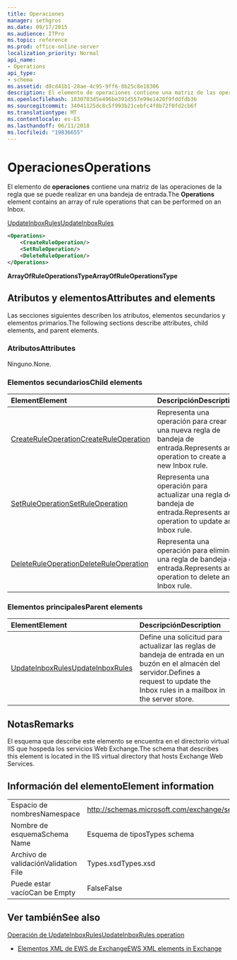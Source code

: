 ```yaml
---
title: Operaciones
manager: sethgros
ms.date: 09/17/2015
ms.audience: ITPro
ms.topic: reference
ms.prod: office-online-server
localization_priority: Normal
api_name:
- Operations
api_type:
- schema
ms.assetid: d8cd41b1-28ae-4c95-9ff6-8b25c8e18306
description: El elemento de operaciones contiene una matriz de las operaciones de la regla que se puede realizar en una bandeja de entrada.
ms.openlocfilehash: 1030703d5e496be391d557e99e1420f9fddfdb36
ms.sourcegitcommit: 34041125dc8c5f993b21cebfc4f8b72f0fd2cb6f
ms.translationtype: MT
ms.contentlocale: es-ES
ms.lasthandoff: 06/11/2018
ms.locfileid: "19836655"
---
```

# <a name="operations"></a><span data-ttu-id="599e6-103">Operaciones</span><span class="sxs-lookup"><span data-stu-id="599e6-103">Operations</span></span>

<span data-ttu-id="599e6-104">El elemento de **operaciones** contiene una matriz de las operaciones de la regla que se puede realizar en una bandeja de entrada.</span><span class="sxs-lookup"><span data-stu-id="599e6-104">The **Operations** element contains an array of rule operations that can be performed on an Inbox.</span></span> 
  
[<span data-ttu-id="599e6-105">UpdateInboxRules</span><span class="sxs-lookup"><span data-stu-id="599e6-105">UpdateInboxRules</span></span>](updateinboxrules.md)
  
```XML
<Operations>
    <CreateRuleOperation/>
    <SetRuleOperation/>
    <DeleteRuleOperation/>
</Operations>
```

 <span data-ttu-id="599e6-106">**ArrayOfRuleOperationsType**</span><span class="sxs-lookup"><span data-stu-id="599e6-106">**ArrayOfRuleOperationsType**</span></span>
## <a name="attributes-and-elements"></a><span data-ttu-id="599e6-107">Atributos y elementos</span><span class="sxs-lookup"><span data-stu-id="599e6-107">Attributes and elements</span></span>

<span data-ttu-id="599e6-108">Las secciones siguientes describen los atributos, elementos secundarios y elementos primarios.</span><span class="sxs-lookup"><span data-stu-id="599e6-108">The following sections describe attributes, child elements, and parent elements.</span></span>
  
### <a name="attributes"></a><span data-ttu-id="599e6-109">Atributos</span><span class="sxs-lookup"><span data-stu-id="599e6-109">Attributes</span></span>

<span data-ttu-id="599e6-110">Ninguno.</span><span class="sxs-lookup"><span data-stu-id="599e6-110">None.</span></span>
  
### <a name="child-elements"></a><span data-ttu-id="599e6-111">Elementos secundarios</span><span class="sxs-lookup"><span data-stu-id="599e6-111">Child elements</span></span>

|<span data-ttu-id="599e6-112">**Element**</span><span class="sxs-lookup"><span data-stu-id="599e6-112">**Element**</span></span>|<span data-ttu-id="599e6-113">**Descripción**</span><span class="sxs-lookup"><span data-stu-id="599e6-113">**Description**</span></span>|
|:-----|:-----|
|[<span data-ttu-id="599e6-114">CreateRuleOperation</span><span class="sxs-lookup"><span data-stu-id="599e6-114">CreateRuleOperation</span></span>](createruleoperation.md) <br/> |<span data-ttu-id="599e6-115">Representa una operación para crear una nueva regla de bandeja de entrada.</span><span class="sxs-lookup"><span data-stu-id="599e6-115">Represents an operation to create a new Inbox rule.</span></span>  <br/> |
|[<span data-ttu-id="599e6-116">SetRuleOperation</span><span class="sxs-lookup"><span data-stu-id="599e6-116">SetRuleOperation</span></span>](setruleoperation.md) <br/> |<span data-ttu-id="599e6-117">Representa una operación para actualizar una regla de bandeja de entrada.</span><span class="sxs-lookup"><span data-stu-id="599e6-117">Represents an operation to update an Inbox rule.</span></span>  <br/> |
|[<span data-ttu-id="599e6-118">DeleteRuleOperation</span><span class="sxs-lookup"><span data-stu-id="599e6-118">DeleteRuleOperation</span></span>](deleteruleoperation.md) <br/> |<span data-ttu-id="599e6-119">Representa una operación para eliminar una regla de bandeja de entrada.</span><span class="sxs-lookup"><span data-stu-id="599e6-119">Represents an operation to delete an Inbox rule.</span></span>  <br/> |
   
### <a name="parent-elements"></a><span data-ttu-id="599e6-120">Elementos principales</span><span class="sxs-lookup"><span data-stu-id="599e6-120">Parent elements</span></span>

|<span data-ttu-id="599e6-121">**Element**</span><span class="sxs-lookup"><span data-stu-id="599e6-121">**Element**</span></span>|<span data-ttu-id="599e6-122">**Descripción**</span><span class="sxs-lookup"><span data-stu-id="599e6-122">**Description**</span></span>|
|:-----|:-----|
|[<span data-ttu-id="599e6-123">UpdateInboxRules</span><span class="sxs-lookup"><span data-stu-id="599e6-123">UpdateInboxRules</span></span>](updateinboxrules.md) <br/> |<span data-ttu-id="599e6-124">Define una solicitud para actualizar las reglas de bandeja de entrada en un buzón en el almacén del servidor.</span><span class="sxs-lookup"><span data-stu-id="599e6-124">Defines a request to update the Inbox rules in a mailbox in the server store.</span></span>  <br/> |
   
## <a name="remarks"></a><span data-ttu-id="599e6-125">Notas</span><span class="sxs-lookup"><span data-stu-id="599e6-125">Remarks</span></span>

<span data-ttu-id="599e6-126">El esquema que describe este elemento se encuentra en el directorio virtual IIS que hospeda los servicios Web Exchange.</span><span class="sxs-lookup"><span data-stu-id="599e6-126">The schema that describes this element is located in the IIS virtual directory that hosts Exchange Web Services.</span></span>
  
## <a name="element-information"></a><span data-ttu-id="599e6-127">Información del elemento</span><span class="sxs-lookup"><span data-stu-id="599e6-127">Element information</span></span>

|||
|:-----|:-----|
|<span data-ttu-id="599e6-128">Espacio de nombres</span><span class="sxs-lookup"><span data-stu-id="599e6-128">Namespace</span></span>  <br/> |http://schemas.microsoft.com/exchange/services/2006/types  <br/> |
|<span data-ttu-id="599e6-129">Nombre de esquema</span><span class="sxs-lookup"><span data-stu-id="599e6-129">Schema Name</span></span>  <br/> |<span data-ttu-id="599e6-130">Esquema de tipos</span><span class="sxs-lookup"><span data-stu-id="599e6-130">Types schema</span></span>  <br/> |
|<span data-ttu-id="599e6-131">Archivo de validación</span><span class="sxs-lookup"><span data-stu-id="599e6-131">Validation File</span></span>  <br/> |<span data-ttu-id="599e6-132">Types.xsd</span><span class="sxs-lookup"><span data-stu-id="599e6-132">Types.xsd</span></span>  <br/> |
|<span data-ttu-id="599e6-133">Puede estar vacío</span><span class="sxs-lookup"><span data-stu-id="599e6-133">Can be Empty</span></span>  <br/> |<span data-ttu-id="599e6-134">False</span><span class="sxs-lookup"><span data-stu-id="599e6-134">False</span></span>  <br/> |
   
## <a name="see-also"></a><span data-ttu-id="599e6-135">Ver también</span><span class="sxs-lookup"><span data-stu-id="599e6-135">See also</span></span>



[<span data-ttu-id="599e6-136">Operación de UpdateInboxRules</span><span class="sxs-lookup"><span data-stu-id="599e6-136">UpdateInboxRules operation</span></span>](updateinboxrules-operation.md)


- [<span data-ttu-id="599e6-137">Elementos XML de EWS de Exchange</span><span class="sxs-lookup"><span data-stu-id="599e6-137">EWS XML elements in Exchange</span></span>](ews-xml-elements-in-exchange.md)

